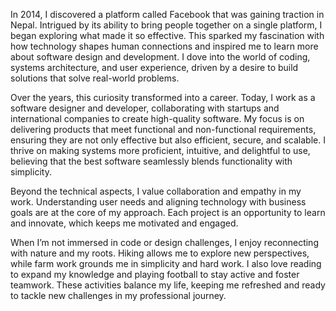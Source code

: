 In 2014, I discovered a platform called Facebook that was gaining traction in Nepal. Intrigued by its ability to bring people together on a single platform, I began exploring what made it so effective. This sparked my fascination with how technology shapes human connections and inspired me to learn more about software design and development. I dove into the world of coding, systems architecture, and user experience, driven by a desire to build solutions that solve real-world problems.

Over the years, this curiosity transformed into a career. Today, I work as a software designer and developer, collaborating with startups and international companies to create high-quality software. My focus is on delivering products that meet functional and non-functional requirements, ensuring they are not only effective but also efficient, secure, and scalable. I thrive on making systems more proficient, intuitive, and delightful to use, believing that the best software seamlessly blends functionality with simplicity.

Beyond the technical aspects, I value collaboration and empathy in my work. Understanding user needs and aligning technology with business goals are at the core of my approach. Each project is an opportunity to learn and innovate, which keeps me motivated and engaged.

When I’m not immersed in code or design challenges, I enjoy reconnecting with nature and my roots. Hiking allows me to explore new perspectives, while farm work grounds me in simplicity and hard work. I also love reading to expand my knowledge and playing football to stay active and foster teamwork. These activities balance my life, keeping me refreshed and ready to tackle new challenges in my professional journey.